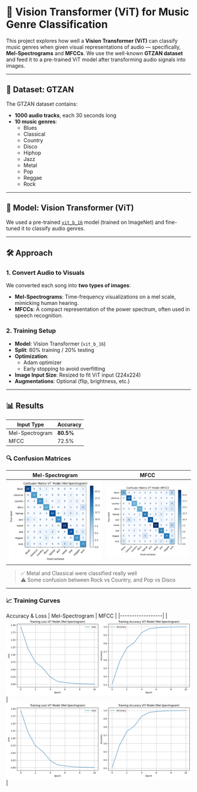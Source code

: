 # 🎵 Vision Transformer (ViT) for Music Genre Classification

This project explores how well a **Vision Transformer (ViT)** can classify music genres when given visual representations of audio — specifically, **Mel-Spectrograms** and **MFCCs**. We use the well-known **GTZAN dataset** and feed it to a pre-trained ViT model after transforming audio signals into images.

---

## 📁 Dataset: GTZAN

The GTZAN dataset contains:

- **1000 audio tracks**, each 30 seconds long
- **10 music genres**:
  - Blues
  - Classical
  - Country
  - Disco
  - Hiphop
  - Jazz
  - Metal
  - Pop
  - Reggae
  - Rock

---

## 🧠 Model: Vision Transformer (ViT)

We used a pre-trained [`vit_b_16`](https://pytorch.org/vision/stable/models/generated/torchvision.models.vit_b_16.html) model (trained on ImageNet) and fine-tuned it to classify audio genres.

---

## 🛠️ Approach

### 1. Convert Audio to Visuals

We converted each song into **two types of images**:

- **Mel-Spectrograms**: Time-frequency visualizations on a mel scale, mimicking human hearing.
- **MFCCs**: A compact representation of the power spectrum, often used in speech recognition.

### 2. Training Setup

- **Model**: Vision Transformer (`vit_b_16`)
- **Split**: 80% training / 20% testing
- **Optimization**:
  - Adam optimizer
  - Early stopping to avoid overfitting
- **Image Input Size**: Resized to fit ViT input (224x224)
- **Augmentations**: Optional (flip, brightness, etc.)

---

## 📊 Results

| Input Type     | Accuracy |
|----------------|----------|
| Mel-Spectrogram| **80.5%** |
| MFCC           | 72.5%    |

### 🔍 Confusion Matrices

| Mel-Spectrogram | MFCC |
|------------------|------|
| ![Mel CM](image/CM-Mel-ViT.png) | ![MFCC CM](image/CM-MFCC-ViT.png) |

> ✅ Metal and Classical were classified really well  
> ⚠️ Some confusion between Rock vs Country, and Pop vs Disco

---

### 📈 Training Curves
Accuracy & Loss 
| Mel-Spectrogram | MFCC |
|------------------|
| ![Training Graph](image/Mel-ViT.png) | ![Training Graph](image/Mel-ViT.png)|

